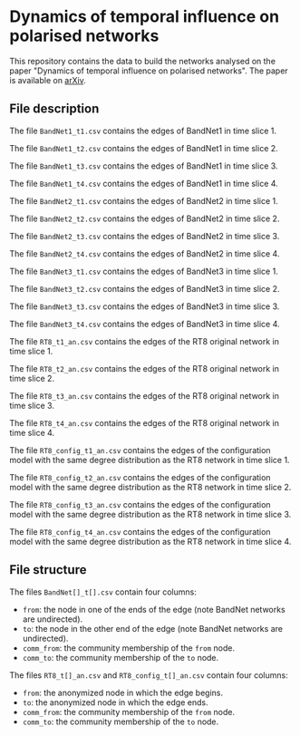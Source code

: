 # Dynamics of temporal influence on polarised networks
This repository contains the data to build the networks analysed on the paper "Dynamics of temporal influence on polarised networks". The paper is available on [arXiv](https://arxiv.org/abs/2507.17177).

## File description
The file `BandNet1_t1.csv` contains the edges of BandNet1 in time slice 1.

The file `BandNet1_t2.csv` contains the edges of BandNet1 in time slice 2.

The file `BandNet1_t3.csv` contains the edges of BandNet1 in time slice 3.

The file `BandNet1_t4.csv` contains the edges of BandNet1 in time slice 4.

The file `BandNet2_t1.csv` contains the edges of BandNet2 in time slice 1.

The file `BandNet2_t2.csv` contains the edges of BandNet2 in time slice 2.

The file `BandNet2_t3.csv` contains the edges of BandNet2 in time slice 3.

The file `BandNet2_t4.csv` contains the edges of BandNet2 in time slice 4.

The file `BandNet3_t1.csv` contains the edges of BandNet3 in time slice 1.

The file `BandNet3_t2.csv` contains the edges of BandNet3 in time slice 2.

The file `BandNet3_t3.csv` contains the edges of BandNet3 in time slice 3.

The file `BandNet3_t4.csv` contains the edges of BandNet3 in time slice 4.

The file `RT8_t1_an.csv` contains the edges of the RT8 original network in time slice 1.

The file `RT8_t2_an.csv` contains the edges of the RT8 original network in time slice 2.

The file `RT8_t3_an.csv` contains the edges of the RT8 original network in time slice 3.

The file `RT8_t4_an.csv` contains the edges of the RT8 original network in time slice 4.

The file `RT8_config_t1_an.csv` contains the edges of the configuration model with the same degree distribution as the RT8 network in time slice 1.

The file `RT8_config_t2_an.csv` contains the edges of the configuration model with the same degree distribution as the RT8 network in time slice 2.

The file `RT8_config_t3_an.csv` contains the edges of the configuration model with the same degree distribution as the RT8 network in time slice 3.

The file `RT8_config_t4_an.csv` contains the edges of the configuration model with the same degree distribution as the RT8 network in time slice 4.

## File structure
The files `BandNet[]_t[].csv` contain four columns:
- `from`: the node in one of the ends of the edge (note BandNet networks are undirected).
- `to`: the node in the other end of the edge (note BandNet networks are undirected).
- `comm_from`: the community membership of the `from` node.
- `comm_to`: the community membership of the `to` node.

The files `RT8_t[]_an.csv` and `RT8_config_t[]_an.csv` contain four columns:
- `from`: the anonymized node in which the edge begins.
- `to`: the anonymized node in which the edge ends.
- `comm_from`: the community membership of the `from` node.
- `comm_to`: the community membership of the `to` node.

